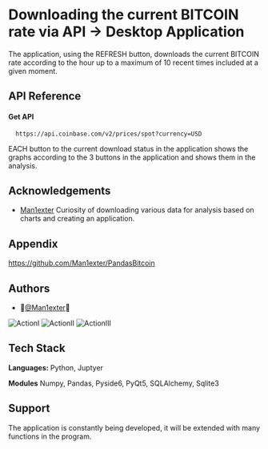 
# Downloading the current BITCOIN rate via API -> Desktop Application

The application, using the REFRESH button, downloads the current BITCOIN rate according to the hour up to a maximum of 10 recent times included at a given moment.


## API Reference

#### Get API

```http
  https://api.coinbase.com/v2/prices/spot?currency=USD
```

EACH button to the current download status in the application shows the graphs according to the 3 buttons in the application and shows them in the analysis.


## Acknowledgements

 - [Man1exter](https://github.com/Man1exter)
 Curiosity of downloading various data for analysis based on charts and creating an application.



## Appendix

https://github.com/Man1exter/PandasBitcoin


## Authors

- 🐍[@Man1exter](https://github.com/Man1exter?tab=repositories)🐍


![ActionI](1step.png)
![ActionII](2step.png)
![ActionIII](ink.png)


## Tech Stack

**Languages:** Python, Juptyer

**Modules** Numpy, Pandas, Pyside6, PyQt5, SQLAlchemy, Sqlite3



## Support

The application is constantly being developed, it will be extended with many functions in the program.

